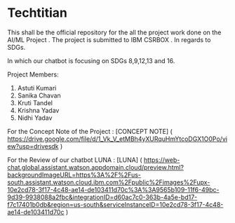 # Techtitian
This shall be the official repository for the all the project work done on the AI/ML Project . The project is submitted to IBM CSRBOX . In regards to SDGs.

In which our chatbot is focusing on SDGs 8,9,12,13 and 16.

Project Members:
1. Astuti Kumari
2. Sanika Chavan
3. Kruti Tandel
4. Krishna Yadav
5. Nidhi Yadav

For the Concept Note of the Project : [CONCEPT NOTE] ( https://drive.google.com/file/d/1_Vk_V_etMBh4yXURquHmYtcoDGX1O0Po/view?usp=drivesdk )

For the Review of our chatbot LUNA : [LUNA] ( https://web-chat.global.assistant.watson.appdomain.cloud/preview.html?backgroundImageURL=https%3A%2F%2Fus-south.assistant.watson.cloud.ibm.com%2Fpublic%2Fimages%2Fupx-10e2cd78-3f17-4c48-ae14-de103411d70c%3A%3A9565b109-11f6-49bc-9d39-9938088a2fbc&integrationID=d60ac7c0-363b-4a5e-bd17-f7c17401b0db&region=us-south&serviceInstanceID=10e2cd78-3f17-4c48-ae14-de103411d70c )


